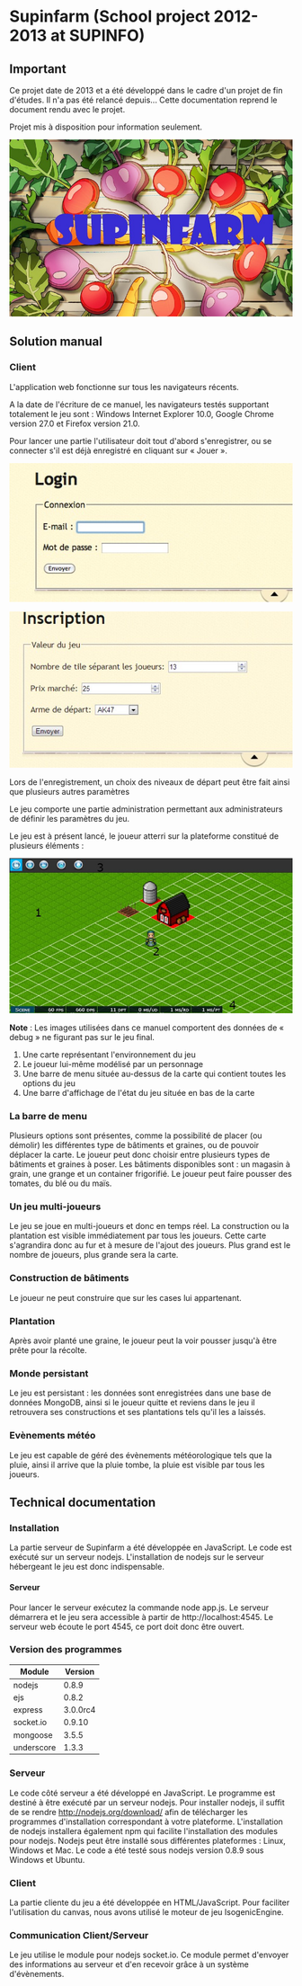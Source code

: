 # Supinfarm (School project 2012-2013 at SUPINFO)

## Important
Ce projet date de 2013 et a été développé dans le cadre d'un projet de fin d'études. Il n'a pas été relancé depuis...
Cette documentation reprend le document rendu avec le projet.

Projet mis à disposition pour information seulement.

![](./doc/supinfarm.jpg)

## Solution manual

### Client
L'application web fonctionne sur tous les navigateurs récents. 

A la date de l'écriture de ce manuel, les navigateurs testés supportant totalement le jeu sont : Windows Internet Explorer 10.0, Google Chrome version 27.0 et Firefox version 21.0.

Pour lancer une partie l'utilisateur doit tout d'abord s'enregistrer, ou se connecter s'il est déjà enregistré en cliquant sur « Jouer ».

![](./doc/scr1.jpg)

![](./doc/scr2.jpg)

Lors de l'enregistrement, un choix des niveaux de départ peut être fait ainsi que plusieurs autres paramètres 

Le jeu comporte une partie administration permettant aux administrateurs de définir les paramètres du jeu. 

Le jeu est à présent lancé, le joueur atterri sur la plateforme constitué de plusieurs éléments : 


![](./doc/scr3.jpg)

__Note__ : Les images utilisées dans ce manuel comportent des données de « debug » ne figurant pas sur le jeu final.

 1.	Une carte représentant l'environnement du jeu
 2.	Le joueur lui-même modélisé par un personnage
 3.	Une barre de menu située au-dessus de la carte qui contient toutes les options du jeu
 4.	Une barre d'affichage de l'état du jeu située en bas de la carte


### La barre de menu
Plusieurs options sont présentes, comme la possibilité de placer (ou démolir) les différentes type de bâtiments et graines, ou de pouvoir déplacer la carte.  Le joueur peut donc choisir entre plusieurs types de bâtiments et graines à poser.
Les bâtiments disponibles sont : un magasin à grain, une grange et un container frigorifié.
Le joueur peut faire pousser des tomates, du blé ou du maïs.

### Un jeu multi-joueurs
Le jeu se joue en multi-joueurs et donc en temps réel. La construction ou la plantation est visible immédiatement par tous les joueurs.
Cette carte s'agrandira donc au fur et à mesure de l'ajout des joueurs. Plus grand est le nombre de joueurs, plus grande sera la carte.

### Construction de bâtiments
Le joueur ne peut construire que sur les cases lui appartenant.

### Plantation
Après avoir planté une graine, le joueur peut la voir pousser jusqu'à être prête pour la récolte.

### Monde persistant
Le jeu est persistant : les données sont enregistrées dans une base de données MongoDB, ainsi si le joueur quitte et reviens dans le jeu il retrouvera ses constructions et ses plantations tels qu'il les a laissés.

### Evènements météo
Le jeu est capable de géré des évènements météorologique tels que la pluie, ainsi il arrive que la pluie tombe, la pluie est visible par tous les joueurs.


## Technical documentation

### Installation

La partie serveur de Supinfarm a été développée en JavaScript. Le code est exécuté sur un serveur nodejs. L'installation de nodejs sur le serveur hébergeant le jeu est donc indispensable.

#### Serveur

Pour lancer le serveur exécutez la commande node app.js.
Le serveur démarrera et le jeu sera accessible à partir de http://localhost:4545.
Le serveur web écoute le port 4545, ce port doit donc être ouvert.

### Version des programmes

| Module     | Version  |
| ---------  | -------- |
| nodejs     | 0.8.9    |
| ejs        | 0.8.2    |
| express    | 3.0.0rc4 |
| socket.io  | 0.9.10   |
| mongoose   | 3.5.5    |
| underscore | 1.3.3    |

### Serveur

Le code côté serveur a été développé en JavaScript. Le programme est destiné à être exécuté par un serveur nodejs. 
Pour installer nodejs, il suffit de se rendre http://nodejs.org/download/ afin de télécharger les programmes d'installation correspondant à votre plateforme. L'installation de nodejs installera également npm qui facilite l'installation des modules pour nodejs. 
Nodejs peut être installé sous différentes plateformes : Linux, Windows et Mac. 
Le code a été testé sous nodejs version 0.8.9 sous Windows et Ubuntu. 

### Client
La partie cliente du jeu a été développée en HTML/JavaScript. 
Pour faciliter l'utilisation du canvas, nous avons utilisé le moteur de jeu IsogenicEngine.

### Communication Client/Serveur
Le jeu utilise le module pour nodejs socket.io. Ce module permet d'envoyer des informations au serveur et d'en recevoir grâce à un système d'évènements.
